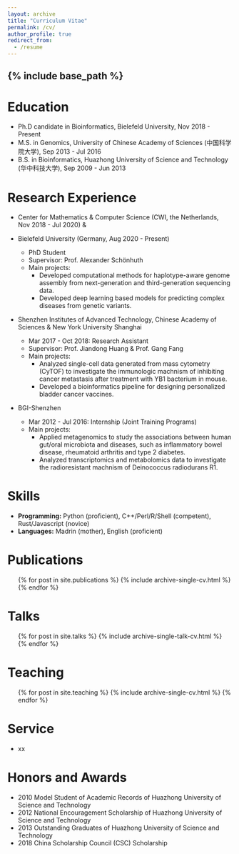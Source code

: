 ```yaml
---
layout: archive
title: "Curriculum Vitae"
permalink: /cv/
author_profile: true
redirect_from:
  - /resume
---
```


{% include base_path %}
----

Education
======
* Ph.D candidate in Bioinformatics, Bielefeld University, Nov 2018 - Present
* M.S. in Genomics, University of Chinese Academy of Sciences (中国科学院大学), Sep 2013 - Jul 2016
* B.S. in Bioinformatics, Huazhong University of Science and Technology (华中科技大学), Sep 2009 - Jun 2013

Research Experience
======
* Center for Mathematics & Computer Science (CWI, the Netherlands, Nov 2018 - Jul 2020)  &
* Bielefeld University (Germany, Aug 2020 - Present)	
  * PhD Student
  * Supervisor: Prof. Alexander Schönhuth
  * Main projects:
    * Developed computational methods for haplotype-aware genome assembly from next-generation and third-generation sequencing data.
    * Developed deep learning based models for predicting complex diseases from genetic variants.

* Shenzhen Institutes of Advanced Technology, Chinese Academy of Sciences &	New York University Shanghai
  * Mar 2017 - Oct 2018: Research Assistant 
  * Supervisor: Prof. Jiandong Huang & Prof. Gang Fang
  * Main projects:
    * Analyzed single-cell data generated from mass cytometry (CyTOF) to investigate the immunologic machnism of inhibiting cancer metastasis after treatment with YB1 bacterium in mouse.
    * Developed a bioinformatics pipeline for designing personalized bladder cancer vaccines.

* BGI-Shenzhen
  * Mar 2012 - Jul 2016: Internship (Joint Training Programs)
  * Main projects: 
    * Applied metagenomics to study the associations between human gut/oral microbiota and diseases, such as inflammatory bowel disease, rheumatoid arthritis and type 2 diabetes. 
    * Analyzed transcriptomics and metabolomics data to investigate the radioresistant machnism of Deinococcus radiodurans R1.
  
Skills
======
* **Programming:** Python (proficient), C++/Perl/R/Shell (competent), Rust/Javascript (novice)
* **Languages:** Madrin (mother), English (proficient)

<!-- * Skill 2
  * Sub-skill 2.1
  * Sub-skill 2.3 -->

Publications
======
  <ul>{% for post in site.publications %}
    {% include archive-single-cv.html %}
  {% endfor %}</ul>
  
Talks
======
  <ul>{% for post in site.talks %}
    {% include archive-single-talk-cv.html %}
  {% endfor %}</ul>
  
Teaching
======
  <ul>{% for post in site.teaching %}
    {% include archive-single-cv.html %}
  {% endfor %}</ul>
  
Service 
======
* xx

Honors and Awards
======
* 2010	Model Student of Academic Records of Huazhong University of Science and Technology
* 2012	National Encouragement Scholarship of Huazhong University of Science and Technology
* 2013	Outstanding Graduates of Huazhong University of Science and Technology
* 2018	China Scholarship Council (CSC) Scholarship
